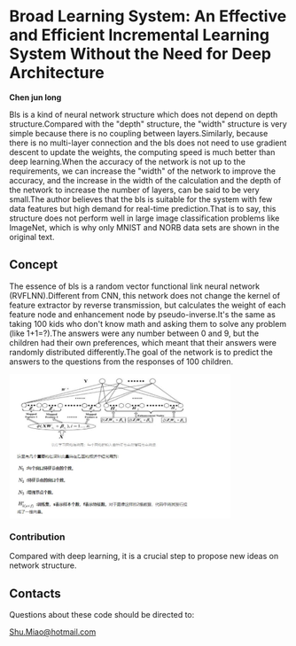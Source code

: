 
# Broad Learning System: An Effective and Efficient Incremental Learning System Without the Need for Deep Architecture

**Chen jun long**






 Bls is a kind of neural network structure which does not depend on depth structure.Compared with the "depth" structure, the "width" structure is very simple because there is no coupling between layers.Similarly, because there is no multi-layer connection and the bls does not need to use gradient descent to update the weights, the computing speed is much better than deep learning.When the accuracy of the network is not up to the requirements, we can increase the "width" of the network to improve the accuracy, and the increase in the width of the calculation and the depth of the network to increase the number of layers, can be said to be very small.The author believes that the bls is suitable for the system with few data features but high demand for real-time prediction.That is to say, this structure does not perform well in large image classification problems like ImageNet, which is why only MNIST and NORB data sets are shown in the original text.


## Concept


The essence of bls is a random vector functional link neural network (RVFLNN).Different from CNN, this network does not change the kernel of feature extractor by reverse transmission, but calculates the weight of each feature node and enhancement node by pseudo-inverse.It's the same as taking 100 kids who don't know math and asking them to solve any problem (like 1+1=?).The answers were any number between 0 and 9, but the children had their own preferences, which meant that their answers were randomly distributed differently.The goal of the network is to predict the answers to the questions from the responses of 100 children.

<img src="picture/i.jpg" width="400" hegiht="213" align=center />




### Contribution

Compared with deep learning, it is a crucial step to propose new ideas on network structure.







## Contacts

Questions about these code should be directed to:

Shu.Miao@hotmail.com
